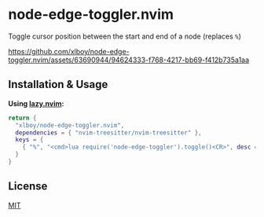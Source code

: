 # node-edge-toggler.nvim

Toggle cursor position between the start and end of a node (replaces `%`)

https://github.com/xlboy/node-edge-toggler.nvim/assets/63690944/94624333-f768-4217-bb69-f412b735a1aa

## Installation & Usage

**Using [lazy.nvim](https://github.com/folke/lazy.nvim):**

```lua
return {
  "xlboy/node-edge-toggler.nvim",
  dependencies = { "nvim-treesitter/nvim-treesitter" },
  keys = {
    { "%", "<cmd>lua require('node-edge-toggler').toggle()<CR>", desc = "Node start/end toggle" },
  }
}
```

## License

[MIT](https://opensource.org/licenses/MIT)
